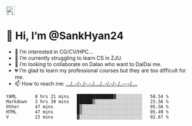 ##  <img src="https://user-images.githubusercontent.com/1303154/88677602-1635ba80-d120-11ea-84d8-d263ba5fc3c0.gif" width="24px" alt="hi"> 
# 👋 Hi, I’m @SankHyan24
- 👀 I’m interested in CG/CV/HPC...
- 🌱 I’m currently struggling to learn CS in ZJU.
- 💞️ I’m looking to collaborate on Dalao who want to DaiDai me.
- 💔 I’m glad to learn my professional courses but they are too difficult for me.
- 📫 How to reach me: [.../..-/-./-.-./..../..-/.-/-./..---/....](mailto:sunchuan24@gmail.com)

<!---
SankHyan24/SankHyan24 is a ✨ special ✨ repository because its `README.md` (this file) appears on your GitHub profile.
You can click the Preview link to take a look at your changes.
--->
<!--START_SECTION:waka-->
```text
YAML       8 hrs 21 mins   ██████████████▓░░░░░░░░░░   58.54 % 
Markdown   3 hrs 39 mins   ██████▒░░░░░░░░░░░░░░░░░░   25.56 % 
Other      47 mins         █▒░░░░░░░░░░░░░░░░░░░░░░░   05.56 % 
HTML       47 mins         █▒░░░░░░░░░░░░░░░░░░░░░░░   05.49 % 
V          22 mins         ▓░░░░░░░░░░░░░░░░░░░░░░░░   02.67 % 
```
<!--END_SECTION:waka-->
